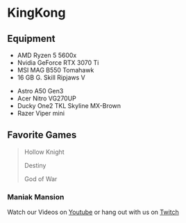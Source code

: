 # KingKong

## Equipment

* AMD Ryzen 5 5600x
* Nvidia GeForce RTX 3070 Ti
* MSI MAG B550 Tomahawk
* 16 GB G. Skill Ripjaws V
>
* Astro A50 Gen3
* Acer Nitro  VG270UP
* Ducky One2 TKL Skyline MX-Brown
* Razer Viper mini


## Favorite Games
> Hollow Knight
> 
> Destiny
> 
> God of War


### Maniak Mansion
Watch our Videos on [Youtube](https://www.youtube.com/channel/UCs5pe7wlhNFRWvAF_xASGvQ) or hang out with us on [Twitch](https://www.twitch.tv/maniakmansion)
